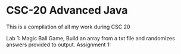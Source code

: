 # CSC-20 Advanced Java
This is a compilation of all my work during CSC 20

Lab 1: Magic Ball Game, Build an array from a txt file and randomizes answers provided to output.
Assignment 1: 
